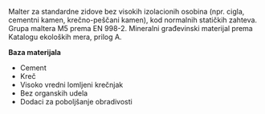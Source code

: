 Malter za standardne zidove bez visokih izolacionih osobina (npr. cigla, cementni kamen, krečno-peščani kamen), kod normalnih statičkih zahteva.
Grupa maltera M5 prema EN 998-2.
Mineralni građevinski materijal prema Katalogu ekoloških mera, prilog A.

**Baza materijala**
- Cement
- Kreč
- Visoko vredni lomljeni krečnjak
- Bez organskih udela
- Dodaci za poboljšanje obradivosti